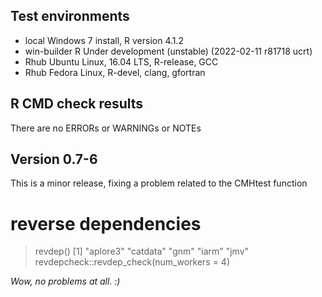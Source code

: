 ## Test environments
* local Windows 7 install, R version 4.1.2 
* win-builder R Under development (unstable) (2022-02-11 r81718 ucrt)
* Rhub Ubuntu Linux, 16.04 LTS, R-release, GCC
* Rhub Fedora Linux, R-devel, clang, gfortran

## R CMD check results
There are no ERRORs or WARNINGs or NOTEs 

## Version 0.7-6

This is a minor release, fixing a problem related to the CMHtest function

# reverse dependencies

> revdep()
[1] "aplore3" "catdata" "gnm"     "iarm"    "jmv" 
> revdepcheck::revdep_check(num_workers = 4)

*Wow, no problems at all. :)*